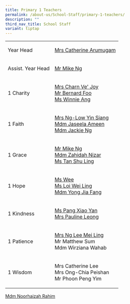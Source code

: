 ```yaml
---
title: Primary 1 Teachers
permalink: /about-us/School-Staff/primary-1-teachers/
description: ""
third_nav_title: School Staff
variant: tiptap
---
```

<table>
<tbody>
<tr>
<td rowspan="1" colspan="1">
<p>Year Head</p>
</td>
<td rowspan="1" colspan="1">
<p><a href="a_catherine@moe.edu.sg" rel="noopener noreferrer nofollow" target="_blank">Mrs Catherine Arumugam</a>
</p>
</td>
</tr>
<tr>
<td rowspan="1" colspan="1">
<p>Assist. Year Head</p>
</td>
<td rowspan="1" colspan="1">
<p><a href="ng_cheong_zsen@moe.edu.sg" rel="noopener noreferrer nofollow" target="_blank">Mr Mike Ng</a>
</p>
</td>
</tr>
<tr>
<td rowspan="1" colspan="1">
<p>1 Charity</p>
</td>
<td rowspan="1" colspan="1">
<p><a href="ong_ve_joy@moe.edu.sg" rel="noopener noreferrer nofollow" target="_blank">Mrs Charn&nbsp;Ve'&nbsp;Joy</a> 
<br><a href="foo_kwee_joo_bernard@moe.edu.sg" rel="noopener noreferrer nofollow" target="_blank">Mr&nbsp;Bernard&nbsp;Foo</a> 
<br><a href="" rel="noopener noreferrer nofollow" target="_blank">Ms Winnie Ang</a>
</p>
</td>
</tr>
<tr>
<td rowspan="1" colspan="1">
<p>1 Faith</p>
</td>
<td rowspan="1" colspan="1">
<p><a href="" rel="noopener noreferrer nofollow" target="_blank">Mrs Ng-Low Yin Siang</a>&nbsp;
<br><a href="" rel="noopener noreferrer nofollow" target="_blank">Mdm Jaseela Ameen</a> 
<br><a href="ng_siew_hong_a@moe.edu.sg" rel="noopener noreferrer nofollow" target="_blank">Mdm Jackie Ng</a>
</p>
</td>
</tr>
<tr>
<td rowspan="1" colspan="1">
<p>1 Grace</p>
</td>
<td rowspan="1" colspan="1">
<p><a href="ng_cheong_zsen@moe.edu.sg" rel="noopener noreferrer nofollow" target="_blank">Mr Mike Ng</a> 
<br><a href="zahidah_mohamed_nizar@moe.edu.sg" rel="noopener noreferrer nofollow" target="_blank">Mdm Zahidah Nizar</a> 
<br><a href="tan_shuling@moe.edu.sg" rel="noopener noreferrer nofollow" target="_blank">Ms&nbsp;Tan Shu Ling</a>
</p>
</td>
</tr>
<tr>
<td rowspan="1" colspan="1">
<p>1 Hope</p>
</td>
<td rowspan="1" colspan="1">
<p><a href="wulandari_sukma_muhammad_rahiman_wee@moe.edu.sg" rel="noopener noreferrer nofollow" target="_blank">Ms Wee</a> 
<br><a href="loi_wei_ling@moe.edu.sg" rel="noopener noreferrer nofollow" target="_blank">Ms Loi&nbsp;Wei Ling</a> 
<br><a href="yong_jia_fang@moe.edu.sg" rel="noopener noreferrer nofollow" target="_blank">Mdm&nbsp;Yong Jia Fang</a>
</p>
</td>
</tr>
<tr>
<td rowspan="1" colspan="1">
<p>1 Kindness</p>
</td>
<td rowspan="1" colspan="1">
<p><a href="pang_xiao_yan@moe.edu.sg" rel="noopener noreferrer nofollow" target="_blank">Ms&nbsp;Pang&nbsp;Xiao Yan</a> 
<br><a href="" rel="noopener noreferrer nofollow" target="_blank">Mrs Pauline Leong</a> 
<br>
</p>
</td>
</tr>
<tr>
<td rowspan="1" colspan="1">
<p>1 Patience</p>
</td>
<td rowspan="1" colspan="1">
<p><a href="lee_mei_ling_a@moe.edu.sg" rel="noopener noreferrer nofollow" target="_blank">Mrs Ng Lee&nbsp;Mei Ling</a> 
<br>Mr&nbsp;Matthew&nbsp;Sum
<br>Mdm&nbsp;Wirziana&nbsp;Wahab</p>
</td>
</tr>
<tr>
<td rowspan="1" colspan="1">
<p>1 Wisdom</p>
</td>
<td rowspan="1" colspan="1">
<p>Mrs&nbsp;Catherine Lee
<br>Mrs Ong-Chia&nbsp;Peishan
<br>Mr&nbsp;Phoon&nbsp;Peng Yim</p>
</td>
</tr>
</tbody>
</table>
<p><a href="" rel="noopener noreferrer nofollow" target="_blank">Mdm&nbsp;Noorhaizah Rahim</a>
</p>